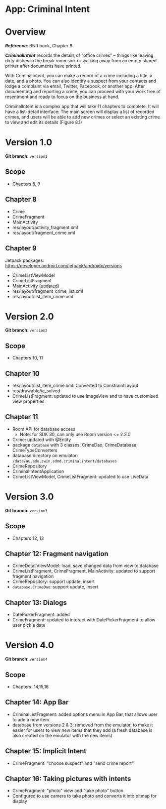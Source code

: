 App: Criminal Intent
======================

# Overview
***Reference***: BNR book, Chapter 8

***CriminalIntent*** records the details of "office crimes" – things like leaving dirty dishes in the break room sink or walking away
from an empty shared printer after documents have printed.

With CriminalIntent, you can make a record of a crime including a title, a date, and a photo. You
can also identify a suspect from your contacts and lodge a complaint via email, Twitter, Facebook,
or another app. After documenting and reporting a crime, you can proceed with your work free of
resentment and ready to focus on the business at hand.

CriminalIntent is a complex app that will take 11 chapters to complete. It will have a list-detail
interface: The main screen will display a list of recorded crimes, and users will be able to add new
crimes or select an existing crime to view and edit its details (Figure 8.1)

# Version 1.0 
**Git branch**: `version1`

## Scope
- Chapters 8, 9
## Chapter 8
- Crime
- CrimeFragment
- MainActivity
- res/layout/activity_fragment.xml
- res/layout/fragment_crime.xml

## Chapter 9
Jetpack packages: https://developer.android.com/jetpack/androidx/versions

- CrimeListViewModel
- CrimeListFragment
- MainActivity (updated)
- res/layout/fragment_crime_list.xml
- res/layout/list_item_crime.xml

# Version 2.0
**Git branch**: `version2`

## Scope
- Chapters 10, 11

## Chapter 10
- res/layout/list_item_crime.xml: Converted to ConstraintLayout
- res/drawable/ic_solved
- CrimeListFragment: updated to use ImageView and to have customised view properties

## Chapter 11
- Room API for database access
  - Note: for SDK 30, can only use Room version <= 2.3.0
- Crime: updated with @Entity
- package `database` with 3 classes: CrimeDao, CrimeDatabase, CrimeTypeConverters
- database directory on emulator: `/data/au.edu.swin.sdmd.criminalintent/databases`
- CrimeRepository
- CriminalIntentApplication
- CrimeListViewModel, CrimeListFragment: updated to use LiveData

# Version 3.0
**Git branch**: `version3`

## Scope
- Chapters 12, 13

## Chapter 12: Fragment navigation
- CrimeDetailViewModel: load, save changed data from view to database
- CrimeListFragment, CrimeFragment, MainActivity: updated to support fragment navigation
- CrimeRepository: support update, insert
- `database.CrimeDao`: support update, insert

## Chapter 13: Dialogs
- DatePickerFragment: added
- CrimeFragment: updated to interact with DatePickerFragment to allow user pick a date
  
# Version 4.0
**Git branch**: `version4`

## Scope
- Chapters: 14,15,16

## Chapter 14: App Bar
- CriminalListFragment: added options menu in App Bar, that allows user to add a new item
- database from versions 2 & 3: removed from the emulator, to make it easier for users to view new items that they add (a fresh database is also created on the emulator with the new items)

## Chapter 15: Implicit Intent
- CrimeFragment: "choose suspect" and "send crime report"

## Chapter 16: Taking pictures with intents
- CrimeFragment: "photo" view and "take photo" button
- Configured to use camera to take photo and converts it into bitmap for display
